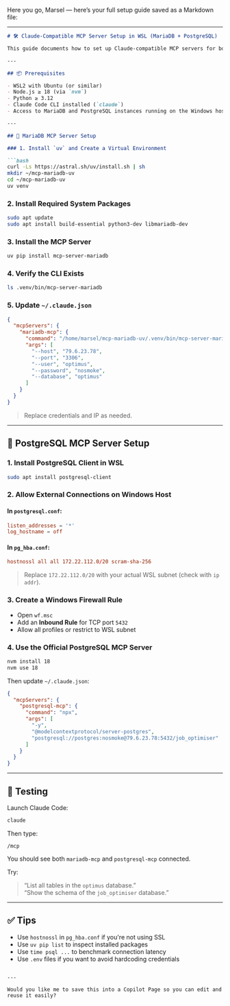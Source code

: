 Here you go, Marsel — here’s your full setup guide saved as a Markdown file:

---

```markdown
# 🛠️ Claude-Compatible MCP Server Setup in WSL (MariaDB + PostgreSQL)

This guide documents how to set up Claude-compatible MCP servers for both MariaDB and PostgreSQL inside WSL, based on a working configuration tested on a Windows host with WSL2.

---

## 📦 Prerequisites

- WSL2 with Ubuntu (or similar)
- Node.js ≥ 18 (via `nvm`)
- Python ≥ 3.12
- Claude Code CLI installed (`claude`)
- Access to MariaDB and PostgreSQL instances running on the Windows host

---

## 🐬 MariaDB MCP Server Setup

### 1. Install `uv` and Create a Virtual Environment

```bash
curl -Ls https://astral.sh/uv/install.sh | sh
mkdir ~/mcp-mariadb-uv
cd ~/mcp-mariadb-uv
uv venv
```

### 2. Install Required System Packages

```bash
sudo apt update
sudo apt install build-essential python3-dev libmariadb-dev
```

### 3. Install the MCP Server

```bash
uv pip install mcp-server-mariadb
```

### 4. Verify the CLI Exists

```bash
ls .venv/bin/mcp-server-mariadb
```

### 5. Update `~/.claude.json`

```json
{
  "mcpServers": {
    "mariadb-mcp": {
      "command": "/home/marsel/mcp-mariadb-uv/.venv/bin/mcp-server-mariadb",
      "args": [
        "--host", "79.6.23.78",
        "--port", "3306",
        "--user", "optimus",
        "--password", "nosmoke",
        "--database", "optimus"
      ]
    }
  }
}
```

> Replace credentials and IP as needed.

---

## 🐘 PostgreSQL MCP Server Setup

### 1. Install PostgreSQL Client in WSL

```bash
sudo apt install postgresql-client
```

### 2. Allow External Connections on Windows Host

#### In `postgresql.conf`:

```conf
listen_addresses = '*'
log_hostname = off
```

#### In `pg_hba.conf`:

```conf
hostnossl all all 172.22.112.0/20 scram-sha-256
```

> Replace `172.22.112.0/20` with your actual WSL subnet (check with `ip addr`).

### 3. Create a Windows Firewall Rule

- Open `wf.msc`
- Add an **Inbound Rule** for TCP port `5432`
- Allow all profiles or restrict to WSL subnet

### 4. Use the Official PostgreSQL MCP Server

```bash
nvm install 18
nvm use 18
```

Then update `~/.claude.json`:

```json
{
  "mcpServers": {
    "postgresql-mcp": {
      "command": "npx",
      "args": [
        "-y",
        "@modelcontextprotocol/server-postgres",
        "postgresql://postgres:nosmoke@79.6.23.78:5432/job_optimiser"
      ]
    }
  }
}
```

---

## 🧪 Testing

Launch Claude Code:

```bash
claude
```

Then type:

```
/mcp
```

You should see both `mariadb-mcp` and `postgresql-mcp` connected.

Try:

> “List all tables in the `optimus` database.”  
> “Show the schema of the `job_optimiser` database.”

---

## ✅ Tips

- Use `hostnossl` in `pg_hba.conf` if you're not using SSL
- Use `uv pip list` to inspect installed packages
- Use `time psql ...` to benchmark connection latency
- Use `.env` files if you want to avoid hardcoding credentials
```

---

Would you like me to save this into a Copilot Page so you can edit and reuse it easily?
